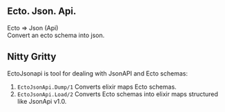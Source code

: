 ## Ecto. Json.  Api.
Ecto => Json (Api)
<br/>Convert an ecto schema into json.

## Nitty Gritty

EctoJsonapi is tool for dealing with JsonAPI and Ecto schemas:
1) `EctoJsonApi.Dump/1` Converts elixir maps Ecto schemas. 
2) `EctoJsonApi.Load/2` Converts Ecto schemas into elixir maps structured like JsonApi v1.0.
